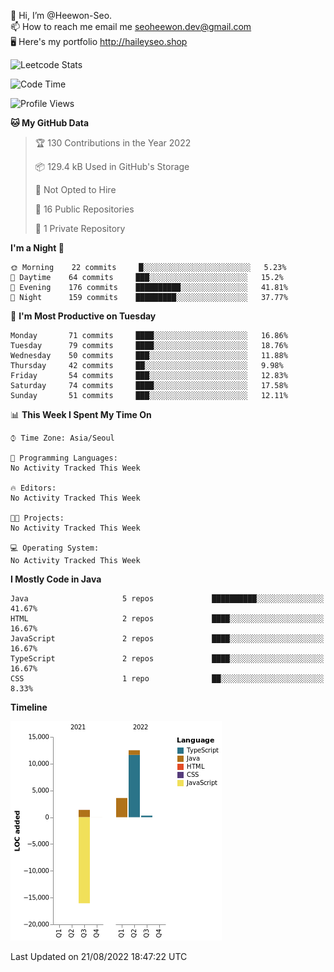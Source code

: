👋 Hi, I’m @Heewon-Seo.  
📫 How to reach me email me seoheewon.dev@gmail.com   
🖥 Here's my portfolio http://haileyseo.shop

![Leetcode Stats](https://leetcode.card.workers.dev/?username=Heewon-Seo)

 <!--START_SECTION:waka-->
![Code Time](http://img.shields.io/badge/Code%20Time-129%20hrs%2029%20mins-blue)

![Profile Views](http://img.shields.io/badge/Profile%20Views-0-blue)

**🐱 My GitHub Data** 

> 🏆 130 Contributions in the Year 2022
 > 
> 📦 129.4 kB Used in GitHub's Storage 
 > 
> 🚫 Not Opted to Hire
 > 
> 📜 16 Public Repositories 
 > 
> 🔑 1 Private Repository 
 > 
**I'm a Night 🦉** 

```text
🌞 Morning    22 commits     █░░░░░░░░░░░░░░░░░░░░░░░░   5.23% 
🌆 Daytime    64 commits     ███░░░░░░░░░░░░░░░░░░░░░░   15.2% 
🌃 Evening    176 commits    ██████████░░░░░░░░░░░░░░░   41.81% 
🌙 Night      159 commits    █████████░░░░░░░░░░░░░░░░   37.77%

```
📅 **I'm Most Productive on Tuesday** 

```text
Monday       71 commits     ████░░░░░░░░░░░░░░░░░░░░░   16.86% 
Tuesday      79 commits     ████░░░░░░░░░░░░░░░░░░░░░   18.76% 
Wednesday    50 commits     ███░░░░░░░░░░░░░░░░░░░░░░   11.88% 
Thursday     42 commits     ██░░░░░░░░░░░░░░░░░░░░░░░   9.98% 
Friday       54 commits     ███░░░░░░░░░░░░░░░░░░░░░░   12.83% 
Saturday     74 commits     ████░░░░░░░░░░░░░░░░░░░░░   17.58% 
Sunday       51 commits     ███░░░░░░░░░░░░░░░░░░░░░░   12.11%

```


📊 **This Week I Spent My Time On** 

```text
⌚︎ Time Zone: Asia/Seoul

💬 Programming Languages: 
No Activity Tracked This Week

🔥 Editors: 
No Activity Tracked This Week

🐱‍💻 Projects: 
No Activity Tracked This Week

💻 Operating System: 
No Activity Tracked This Week

```

**I Mostly Code in Java** 

```text
Java                     5 repos             ██████████░░░░░░░░░░░░░░░   41.67% 
HTML                     2 repos             ████░░░░░░░░░░░░░░░░░░░░░   16.67% 
JavaScript               2 repos             ████░░░░░░░░░░░░░░░░░░░░░   16.67% 
TypeScript               2 repos             ████░░░░░░░░░░░░░░░░░░░░░   16.67% 
CSS                      1 repo              ██░░░░░░░░░░░░░░░░░░░░░░░   8.33%

```


**Timeline**

![Chart not found](https://raw.githubusercontent.com/Heewon-Seo/Heewon-Seo/main/charts/bar_graph.png) 


 Last Updated on 21/08/2022 18:47:22 UTC
<!--END_SECTION:waka-->

